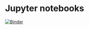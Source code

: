 # Jupyter notebooks

[![Binder](https://mybinder.org/badge_logo.svg)](https://mybinder.org/v2/gh/proder-app/jupyter.git/master)
